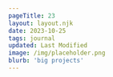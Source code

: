 ```yaml
---
pageTitle: 23
layout: layout.njk
date: 2023-10-25
tags: journal
updated: Last Modified
image: /img/placeholder.png
blurb: 'big projects' 
---
```









  

 








 


  
    

